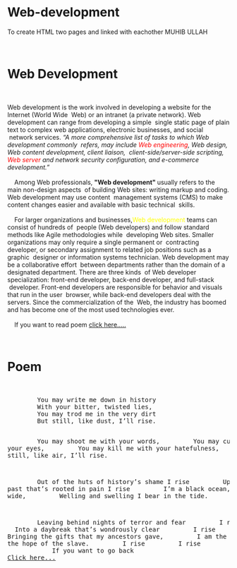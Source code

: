 # Web-development
To create HTML two pages and linked with eachother
MUHIB ULLAH
<!DOCTYPE html>
<html lang="en">
<head>
    <meta charset="UTF-8">
    <meta name="viewport" content="width=device-width, initial-scale=1.0">
    <title>Muhib Ullah</title>
</head>
<body>
   <h1>Web Development</h1> 
   <P>Web development is the work involved in developing a website for the Internet (World Wide  Web) or an intranet (a private network). Web development can range from developing a simple  single static page of plain text to complex web applications, electronic businesses, and social  network services. <i>“A more comprehensive list of tasks to which Web development commonly  refers, may include <span style="color: red;">Web engineering</span>, Web design, Web content development, client liaison,  client-side/server-side scripting, <font style="color: red;">Web server</font> and network security configuration, and e-commerce development.”</i><br><br>
    Among Web professionals, <b>"Web development" </b>usually refers to the main non-design aspects  of building Web sites: writing markup and coding. Web development may use content  management systems (CMS) to make content changes easier and available with basic technical  skills. <br><br>
    For larger organizations and businesses,<span style="color:yellow">Web development</span> teams can consist of hundreds of  people (Web developers) and follow standard methods like Agile methodologies while  developing Web sites. Smaller organizations may only require a single permanent or  contracting developer, or secondary assignment to related job positions such as a graphic  designer or information systems technician. Web development may be a collaborative effort  between departments rather than the domain of a designated department. There are three kinds  of Web developer specialization: front-end developer, back-end developer, and full-stack  developer. Front-end developers are responsible for behavior and visuals that run in the user  browser, while back-end developers deal with the servers. Since the commercialization of the  Web, the industry has boomed and has become one of the most used technologies ever. <br><br>
    If you want to read poem <a href="Muhib Ullah1.html" target="_blank">click here.....</a>
    </P>
</body>
</html>



<!DOCTYPE html>
<html lang="en">
<head>
    <meta charset="UTF-8">
    <meta name="viewport" content="width=device-width, initial-scale=1.0">
    <title>Muhib Ullah1</title>
</head>
<body>
    <h1>Poem</h1>
    <p><pre>
        You may write me down in history
        With your bitter, twisted lies, 
        You may trod me in the very dirt
        But still, like dust, I’ll rise. 

        You may shoot me with your words, 
        You may cut me with your eyes, 
        You may kill me with your hatefulness,
        But still, like air, I’ll rise. 

        Out of the huts of history’s shame I rise 
        Up from a past that’s rooted in pain I rise 
        I’m a black ocean, leaping and wide, 
        Welling and swelling I bear in the tide. 

        Leaving behind nights of terror and fear
        I rise 
        Into a daybreak that’s wondrously clear
        I rise 
        Bringing the gifts that my ancestors gave, 
        I am the dream and the hope of the slave.
        I rise 
        I rise 
        I rise.
        
        If you want to go back <a href="Muhib Ullah.html" target="_blank">Click here...</a>
        </pre></p>
</body>
</html>
